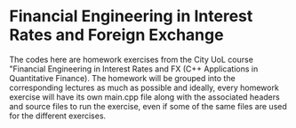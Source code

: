 # Financial Engineering in Interest Rates and Foreign Exchange

The codes here are homework exercises from the City UoL course "Financial Engineering in Interest Rates and FX (C++ Applications in Quantitative Finance). The homework will be grouped into the corresponding lectures as much as possible and ideally, every homework exercise will have its own main.cpp file along with the associated headers and source files to run the exercise, even if some of the same files are used for the different exercises.
